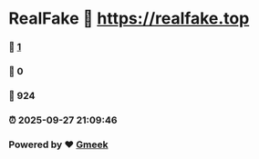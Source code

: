 # RealFake :link: https://realfake.top 
### :page_facing_up: [1](https://realfake.top/tag.html) 
### :speech_balloon: 0 
### :hibiscus: 924 
### :alarm_clock: 2025-09-27 21:09:46 
### Powered by :heart: [Gmeek](https://github.com/Meekdai/Gmeek)
